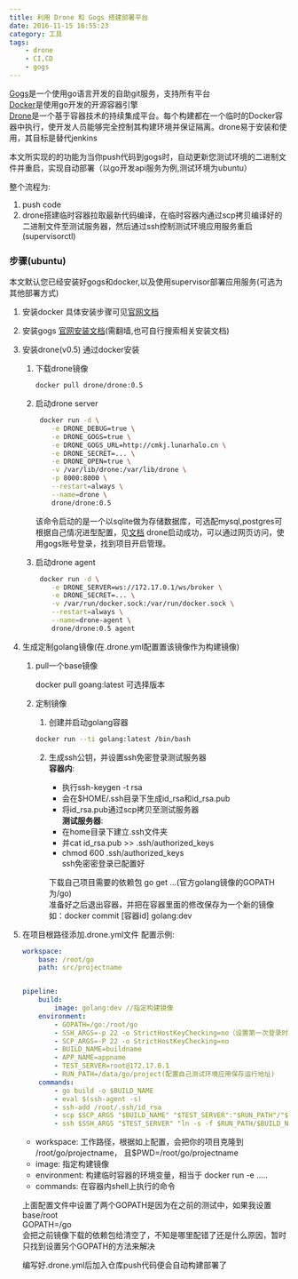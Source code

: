```yaml
---
title: 利用 Drone 和 Gogs 搭建部署平台 
date: 2016-11-15 16:55:23
category: 工具
tags:
    - drone
    - CI,CD
    - gogs
---
```


[Gogs](https://github.com/gogits/gogs)是一个使用go语言开发的自助git服务，支持所有平台  
[Docker](https://github.com/docker/docker)是使用go开发的开源容器引擎  
[Drone](https://github.com/drone/drone)是一个基于容器技术的持续集成平台。每个构建都在一个临时的Docker容器中执行，使开发人员能够完全控制其构建环境并保证隔离。drone易于安装和使用，其目标是替代jenkins 

本文所实现的的功能为当你push代码到gogs时，自动更新您测试环境的二进制文件并重启，实现自动部署（以go开发api服务为例,测试环境为ubuntu）

整个流程为:

1. push code
2. drone搭建临时容器拉取最新代码编译，在临时容器内通过scp拷贝编译好的二进制文件至测试服务器，然后通过ssh控制测试环境应用服务重启(supervisorctl)

### 步骤(ubuntu)

本文默认您已经安装好gogs和docker,以及使用supervisor部署应用服务(可选为其他部署方式)

1. 安装docker
    具体安装步骤可见[官网文档](https://docs.docker.com/engine/installation/)

2. 安装gogs
    [官网安装文档](https://gogs.io/docs/installation)(需翻墙,也可自行搜索相关安装文档)

3. 安装drone(v0.5)
    通过docker安装
    1. 下载drone镜像

        ```bash
        docker pull drone/drone:0.5
        ```

    2. 启动drone server
        ```bash
         docker run -d \
            -e DRONE_DEBUG=true \
            -e DRONE_GOGS=true \
            -e DRONE_GOGS_URL=http://cmkj.lunarhalo.cn \
            -e DRONE_SECRET=... \
            -e DRONE_OPEN=true \
            -v /var/lib/drone:/var/lib/drone \
            -p 8000:8000 \
            --restart=always \
            --name=drone \
            drone/drone:0.5
        ```
        该命令启动的是一个以sqlite做为存储数据库，可选配mysql,postgres可根据自己情况进型配置，见[文档](http://readme.drone.io/0.5/)
    drone启动成功，可以通过网页访问，使用gogs账号登录，找到项目开启管理。

    3. 启动drone agent

        ```bash
         docker run -d \
            -e DRONE_SERVER=ws://172.17.0.1/ws/broker \
            -e DRONE_SECRET=... \
            -v /var/run/docker.sock:/var/run/docker.sock \
            --restart=always \
            --name=drone-agent \
            drone/drone:0.5 agent
        ```

4. 生成定制golang镜像(在.drone.yml配置置该镜像作为构建镜像)

    1. pull一个base镜像  

        docker pull goang:latest 可选择版本
    
    2. 定制镜像

        1. 创建并启动golang容器
        
        ```bash
        docker run --ti golang:latest /bin/bash
        ```
        2. 生成ssh公钥，并设置ssh免密登录测试服务器  
            **容器内**:  
            - 执行ssh-keygen -t rsa   
            - 会在$HOME/.ssh目录下生成id_rsa和id_rsa.pub  
            - 将id_rsa.pub通过scp拷贝至测试服务器  
            **测试服务器**:    
            - 在home目录下建立.ssh文件夹
            - 并cat id_rsa.pub >> .ssh/authorized_keys
            - chmod 600 .ssh/authorized_keys  
            ssh免密密登录已配置好

            下载自己项目需要的依赖包 go get ...(官方golang镜像的GOPATH为/go)  
            准备好之后退出容器，并把在容器里面的修改保存为一个新的镜像  
            如：docker commit [容器id] golang:dev

5. 在项目根路径添加.drone.yml文件
    配置示例:
    ```yml
    workspace:
        base: /root/go
        path: src/projectname


    pipeline:
        build:
            image: golang:dev //指定构建镜像
        environment: 
            - GOPATH=/go:/root/go
            - SSH_ARGS=-p 22 -o StrictHostKeyChecking=no（设置第一次登录时不需要输入yes）
            - SCP_ARGS=-P 22 -o StrictHostKeyChecking=no
            - BUILD_NAME=buildname
            - APP_NAME=appname
            - TEST_SERVER=root@172.17.0.1
            - RUN_PATH=/data/go/project(配置自己测试环境应用保存运行地址)
        commands:
            - go build -o $BUILD_NAME
            - eval $(ssh-agent -s)
            - ssh-add /root/.ssh/id_rsa
            - scp $SCP_ARGS "$BUILD_NAME" "$TEST_SERVER":"$RUN_PATH"/"$BUILD_NAME"_"$(date '+%Y%m%d')"_"$(git rev-parse HEAD| cut -c1-10)"  //拷贝文件
            - ssh $SSH_ARGS "$TEST_SERVER" "ln -s -f $RUN_PATH/$BUILD_NAME\_$(date '+%Y%m%d')_$(git rev-parse HEAD| cut -c1-10) $RUN_PATH/$BUILD_NAME && supervisorctl restart $APP_NAME" //重启，利用软连接实现备份
    ```
    - workspace: 工作路径，根据如上配置，会把你的项目克隆到 /root/go/projectname， 且$PWD=/root/go/projectname
    - image: 指定构建镜像                  
    - environment: 构建临时容器的环境变量，相当于 docker run -e .....
    - commands: 在容器内shell上执行的命令
    
    上面配置文件中设置了两个GOPATH是因为在之前的测试中，如果我设置  
        base/root  
        GOPATH=/go   
    会把之前镜像下载的依赖包给清空了，不知是哪里配错了还是什么原因，暂时只找到设置另个GOPATH的方法来解决
    
    编写好.drone.yml后加入仓库push代码便会自动构建部署了